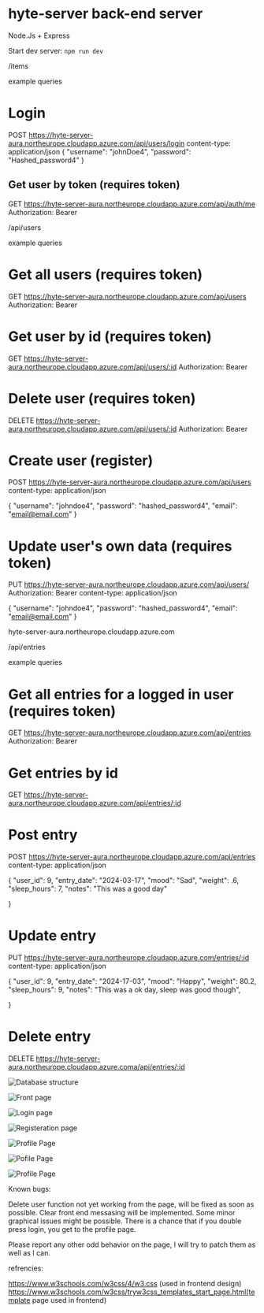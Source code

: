 # hyte-server back-end server
Node.Js + Express

Start dev server: `npm run dev`

/items



example queries
# Login
POST https://hyte-server-aura.northeurope.cloudapp.azure.com/api/users/login
content-type: application/json
{
  "username": "johnDoe4",
  "password": "Hashed_password4"
}

## Get user by token (requires token)
GET https://hyte-server-aura.northeurope.cloudapp.azure.com/api/auth/me
Authorization: Bearer <token>

/api/users

example queries
# Get all users (requires token)
GET https://hyte-server-aura.northeurope.cloudapp.azure.com/api/users
Authorization: Bearer <token>

# Get user by id (requires token)
GET https://hyte-server-aura.northeurope.cloudapp.azure.com/api/users/:id
Authorization: Bearer <token>

# Delete user (requires token)
DELETE https://hyte-server-aura.northeurope.cloudapp.azure.com/api/users/:id
Authorization: Bearer <token>

# Create user (register)
POST https://hyte-server-aura.northeurope.cloudapp.azure.com/api/users
content-type: application/json

{
  "username": "johndoe4",
  "password": "hashed_password4",
  "email": "email@email.com"
}

# Update user's own data (requires token)
PUT https://hyte-server-aura.northeurope.cloudapp.azure.com/api/users/
Authorization: Bearer <token>
content-type: application/json

{
  "username": "johndoe4",
  "password": "hashed_password4",
  "email": "email@email.com"
}

hyte-server-aura.northeurope.cloudapp.azure.com


/api/entries

example queries
# Get all entries for a logged in user (requires token)
GET https://hyte-server-aura.northeurope.cloudapp.azure.com/api/entries
Authorization: Bearer <token>

# Get entries by id
GET https://hyte-server-aura.northeurope.cloudapp.azure.com/api/entries/:id

# Post entry
POST https://hyte-server-aura.northeurope.cloudapp.azure.com/api/entries
content-type: application/json

{
  "user_id": 9,
  "entry_date": "2024-03-17",
  "mood": "Sad",
  "weight": .6,
  "sleep_hours": 7,
  "notes": "This was a good day"

}

# Update entry
PUT https://hyte-server-aura.northeurope.cloudapp.azure.com/entries/:id
content-type: application/json

{
  "user_id": 9,
  "entry_date": "2024-17-03",
  "mood": "Happy",
  "weight": 80.2,
  "sleep_hours": 9,
  "notes": "This was a ok day, sleep was good though",

}

# Delete entry
DELETE https://hyte-server-aura.northeurope.cloudapp.azure.coma/api/entries/:id


![Database structure](database.png)


![Front page](indexhtml.png)


![Login page](loginpage.png)

![Registeration page](registeration.png)

![Profile Page](profilepage1.png)

![Pofile Page](profilepage2.png)

![Profile Page](profilepage3.png)


Known bugs:

Delete user function not yet working from the page, will be fixed as soon as possible.
Clear front end messasing will be implemented.
Some minor graphical issues might be possible.
There is a chance that if you double press login, you get to the profile page.

Please report any other odd behavior on the page, I will try to patch them as well as I can.

refrencies:

https://www.w3schools.com/w3css/4/w3.css (used in frontend design)
https://www.w3schools.com/w3css/tryw3css_templates_start_page.html(template page used in frontend)





